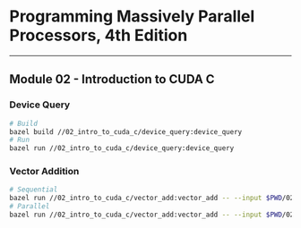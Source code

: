 # Programming Massively Parallel Processors, 4th Edition

---

## Module 02 - Introduction to CUDA C

### Device Query

```bash
# Build
bazel build //02_intro_to_cuda_c/device_query:device_query
# Run
bazel run //02_intro_to_cuda_c/device_query:device_query
```

### Vector Addition

```bash
# Sequential
bazel run //02_intro_to_cuda_c/vector_add:vector_add -- --input $PWD/02_intro_to_cuda_c/vector_add/input.json --output $PWD/02_intro_to_cuda_c/vector_add/output.json --sequential
# Parallel
bazel run //02_intro_to_cuda_c/vector_add:vector_add -- --input $PWD/02_intro_to_cuda_c/vector_add/input.json --output $PWD/02_intro_to_cuda_c/vector_add/output.json --parallel
```
